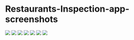# Restaurants-Inspection-app-screenshots

![](wait.PNG)
![](DownloadPopUp.PNG)
![](Loading1.PNG)
![](mapPNG.PNG)
![](ListView.PNG)
![](filterPNG.PNG)
![](ResDatail.PNG)
